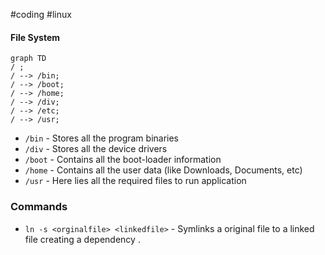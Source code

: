 #coding #linux 
#### File System
```mermaid
graph TD    
/ ;  
/ --> /bin;  
/ --> /boot;
/ --> /home;
/ --> /div;
/ --> /etc;
/ --> /usr;    
```

- `/bin` - Stores all the program binaries 
- `/div` - Stores all the device drivers
- `/boot` - Contains all the boot-loader information
- `/home` - Contains all the user data (like Downloads, Documents, etc)
- `/usr` - Here lies all the required files to run application 
### Commands
- `ln -s <orginalfile> <linkedfile>` - Symlinks a original file to a linked file creating a dependency . 